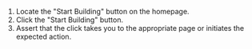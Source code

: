 1. Locate the "Start Building" button on the homepage.
2. Click the "Start Building" button.
3. Assert that the click takes you to the appropriate page or initiates the expected action.